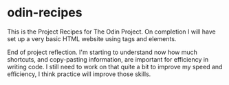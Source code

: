 # odin-recipes
This is the Project Recipes for The Odin Project.  On completion I will have set up a very basic HTML website using tags and elements.

End of project reflection.  I'm starting to understand now how much shortcuts, and copy-pasting information, are important for efficiency in writing code. I still need to work on that quite a bit to improve my speed and efficiency, I think practice will improve those skills. 